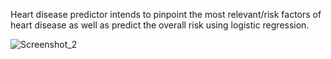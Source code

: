 Heart disease predictor intends to pinpoint the most relevant/risk factors of heart disease as well as predict the overall risk using logistic regression. 

![Screenshot_2](https://github.com/PruthaGajjar/heart_disease_predictor/assets/132749882/a28934e9-da7f-454d-b295-4d7d8ca70a19)

